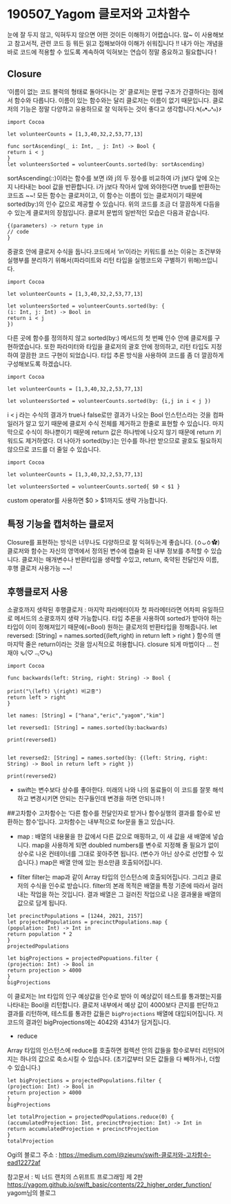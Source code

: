 
# 190507_Yagom 클로저와 고차함수
눈에 잘 두지 않고, 익혀두지 않으면 어떤 것이든 이해하기 어렵습니다.
많~ 이 사용해보고 참고서적, 관련 코드 등 뭐든 읽고 접해보아야 이해가 쉬워집니다 !!
내가 아는 개념을 바로 코드에 적용할 수 있도록 계속하여 익혀보는 연습이 정말 중요하고 필요합니다 !


## Closure
‘이름이 없는 코드 블럭의 형태로 돌아다니는 것’
클로저는 문법 구조가 간결하다는 점에서 함수와 다릅니다. 이름이 있는 함수와는 달리 클로저는 이름이 없기 때문입니다.
클로저의 기능은 정말 다양하고 유용하므로 잘 익혀두는 것이 좋다고 생각합니다.٩(๑❛ᴗ❛๑)۶

```
import Cocoa

let volunteerCounts = [1,3,40,32,2,53,77,13]

func sortAscending(_ i: Int, _ j: Int) -> Bool {
return i < j
}
let volunteersSorted = volunteerCounts.sorted(by: sortAscending)

```

sortAscending(_:_:)이라는 함수를 보면 i와 j의 두 정수를 비교하여 i가 j보다 앞에 오는지 나타내는 bool 값을 반환합니다. i가 j보다 작아서 앞에 와야한다면 true를 반환하는 코드죠 ~~!
모든 함수는 클로저이고, 이 함수는 이름이 있는 클로저이기 때문에 sorted(by:)의 인수 값으로 제공할 수 있습니다.
위의 코드를 조금 더 깔끔하게 다듬을 수 있는게 클로저의 장점입니다. 클로저 문법의 일반적인 모습은 다음과 같습니다.

```
{(parameters) -> return type in
// code
}
```


중괄호 안에 클로저 수식을 둡니다.코드에서 ‘in’이라는 키워드를 쓰는 이유는 조건부와 실행부를 분리하기 위해서(파라미트와 리턴 타입을 실행코드와 구별하기 위해)쓰입니다.

```
import Cocoa

let volunteerCounts = [1,3,40,32,2,53,77,13]

let volunteersSorted = volunteerCounts.sorted(by: {
(i: Int, j: Int) -> Bool in
return i < j
})
```

다른 곳에 함수를 정의하지 않고 sorted(by:) 메서드의 첫 번째 인수 안에 클로저를 구현하였습니다. 또한 파라미터와 타입을 클로저의 괄호 안에 정의하고, 리턴 타입도 지정하여 깔끔한 코드 구현이 되었습니다.
타입 추론 방식을 사용하여 코드를 좀 더 깔끔하게 구성해보도록 하겠습니다.


```
import Cocoa

let volunteerCounts = [1,3,40,32,2,53,77,13]

let volunteersSorted = volunteerCounts.sorted(by: {i,j in i < j })
```


i < j 라는 수식의 결과가 true나 false로만 결과가 나오는 Bool 인스턴스라는 것을 컴파일러가 알고 있기 때문에 클로저 수식 전체를 제거하고 한줄로 표현할 수 있습니다.
마지막으로 수식이 하나뿐이기 때문에 return 값은 하나밖에 나오지 않기 때문에 return 키워드도 제거하였다.
더 나아가 sorted(by:)는 인수를 하나만 받으므로 괄호도 필요하지 않으므로 코드를 더 줄일 수 있습니다.

```
import Cocoa

let volunteerCounts = [1,3,40,32,2,53,77,13]

let volunteersSorted = volunteerCounts.sorted{ $0 < $1 }
```
custom operator를 사용하면 $0 > $1까지도 생략 가능합니다.


## 특정 기능을 캡처하는 클로저
Closure를 표현하는 방식은 너무나도 다양하므로 잘 익혀두는게 좋습니다. (ㆁᴗㆁ✿)
클로저와 함수는 자신의 영역에서 정의된 변수에 캡슐화 된 내부 정보를 추적할 수 있습니다.
클로저는 매개변수나 반환타입을 생략할 수있고, return, 축약된 전달인자 이름, 후행 클로저 사용가능 ~~!


## 후행클로저 사용
소괄호까지 생략된 후행클로저 : 마지막 파라메터이자 첫 파라메터라면 어차피 유일하므로 메서드의 소괄호까지 생략 가능합니다.
타입 추론을 사용하여 sorted가 받아야 하는 타입이 이미 정해져있기 때문에(=Bool) 원하는 클로저의 반환타입을 정해줍니다.
let reversed: [String] = names.sorted{(left,right) in return left > right }
함수의 맨 마지막 줄은 return이라는 것을 암시적으로 허용합니다.
closure 되게 마법이다 … 천재야 ԅ(♡﹃♡ԅ)

```
import Cocoa

func backwards(left: String, right: String) -> Bool {

print("\(left) \(right) 비교중")
return left > right
}

let names: [String] = ["hana","eric","yagom","kim"]

let reversed1: [String] = names.sorted(by:backwards)

print(reversed1)


let reversed2: [String] = names.sorted(by: {(left: String, right: String) -> Bool in return left > right })

print(reversed2)
```


- swift는 변수보다 상수를 좋아한다. 미래의 나와 나의 동료들이 이 코드를 잘못 해석하고 변경시키면 안되는 친구들인데 변경을 하면 안되니까 !


##고차함수
고차함수는 ‘다른 함수를 전달인자로 받거나 함수실행의 결과를 함수로 반환하는 함수’입니다. 고차함수는 내부적으로 for문을 돌고 있습니다.

- map : 배열의 내용물을 한 값에서 다른 값으로 매핑하고, 이 새 값을 새 배열에 넣습니다.
map을 사용하게 되면 doubled numbers를 변수로 지정해 줄 필요가 없이 상수로 나온 컨테이너를 그대로 꽂아주면 됩니다. (변수가 아닌 상수로 선언할 수 있습니다.)
map은 배열 안에 있는 원소만큼 호출되어집니다.

- filter
filter는 map과 같이 Array 타입의 인스턴스에 호출되어집니다. 그리고 클로저의 수식을 인수로 받습니다.
filter의 본래 목적은 배열을 특정 기준에 따라서 걸러내는 작업을 하는 것입니다. 결과 배열은 그 걸러진 작업으로 나온 결과물을 배열의 값으로 담게 됩니다.

```
let precinctPopulations = [1244, 2021, 2157]
let projectedPopulations = precinctPopulations.map {
(population: Int) -> Int in
return population * 2
}
projectedPopulations

let bigProjections = projectedPopuations.filter {
(projection: Int) -> Bool in
return projection > 4000
}
bigProjections
```

이 클로저는 Int 타입의 인구 예상값을 인수로 받아 이 예상값이 테스트를 통과했는지를 나타내는 Bool을 리턴합니다.
클로저 내부에서 예상 값이 4000보다 큰지를 판단하고 결과를 리턴하며, 테스트를 통과한 값들은 `bigProjections` 배열에 대입되어집니다.
저 코드의 결과인 bigProjections에는 4042와 4314가 담겨집니다.

- reduce

Array 타입의 인스턴스에 reduce를 호출하면 컬렉션 안의 값들을 함수로부터 리턴되어지는 하나의 값으로 축소시킬 수 있습니다. (초기값부터 모든 값들을 다 빼하거나, 더할 수 있습니다.)

```
let bigProjections = projectedPopulations.filter {
(projection: Int) -> Bool in
return projection > 4000
}
bigProjections

let totalProjection = projectedPopulations.reduce(0) {
(accumulatedProjection: Int, precinctProjection: Int) -> Int in
return accumulatedProjection + precinctProjection
}
totalProjection
```

Ogi의 블로그 주소 : https://medium.com/@zieunv/swift-클로저와-고차함수-ead12272af

참고문서 :
빅 너드 랜치의 스위프트 프로그래밍 제 2판
https://yagom.github.io/swift_basic/contents/22_higher_order_function/ yagom님의 블로그
